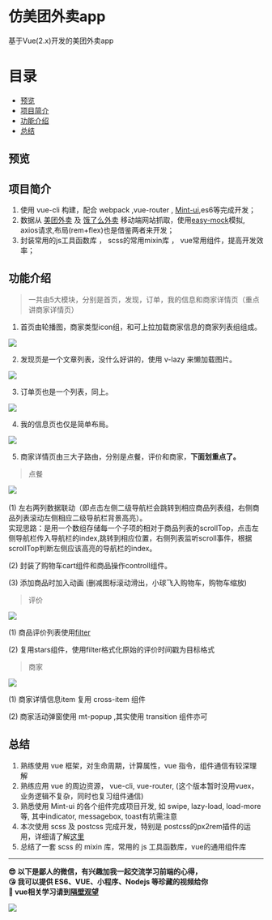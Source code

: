 # 仿美团外卖app
基于Vue(2.x)开发的美团外卖app

# 目录
* [预览](#预览)
* [项目简介](#项目简介)
* [功能介绍](#功能介绍)  
* [总结](#总结)

## 预览 

## 项目简介  


1. 使用 vue-cli 构建，配合 webpack ,vue-router , [Mint-ui](http://mint-ui.github.io/docs/#/zh-cn2/quickstart),es6等完成开发；
2. 数据从 [美团外卖](http://i.waimai.meituan.com) 及 [饿了么外卖](https://h5.ele.me/) 移动端网站抓取，使用[easy-mock](https://easy-mock.com/login)模拟, axios请求,布局(rem+flex)也是借鉴两者来开发；
3. 封装常用的js工具函数库 ， scss的常用mixin库 ， vue常用组件，提高开发效率；

## 功能介绍  

>一共由5大模块，分别是首页，发现，订单，我的信息和商家详情页（重点讲商家详情页）

1. 首页由轮播图，商家类型icon组，和可上拉加载商家信息的商家列表组组成。  

![](http://p53zq2w8v.bkt.clouddn.com/gif/index.gif)  

2. 发现页是一个文章列表，没什么好讲的，使用 v-lazy 来懒加载图片。  

![](http://p53zq2w8v.bkt.clouddn.com/gif/mfind.gif)  

3. 订单页也是一个列表，同上。  

![](http://p53zq2w8v.bkt.clouddn.com/gif/morder.gif)  

4. 我的信息页也仅是简单布局。  

![](http://p53zq2w8v.bkt.clouddn.com/gif/myinfo.jpg)  

5. 商家详情页由三大子路由，分别是点餐，评价和商家，**下面划重点了。**  

>点餐  

![](http://p53zq2w8v.bkt.clouddn.com/res/goods.gif)  

(1) 左右两列数据联动（即点击左侧二级导航栏会跳转到相应商品列表组，右侧商品列表滚动左侧相应二级导航栏背景高亮）。  
实现思路：是用一个数组存储每一个子项的相对于商品列表的scrollTop，点击左侧导航栏传入导航栏的index,跳转到相应位置，右侧列表监听scroll事件，根据scrollTop判断左侧应该高亮的导航栏的index。  

(2) 封装了购物车cart组件和商品操作controll组件。  

(3) 添加商品时加入动画 (删减图标滚动滑出，小球飞入购物车，购物车缩放)

>评价  

![](http://p53zq2w8v.bkt.clouddn.com/res/ratings.gif)  

(1) 商品评价列表使用[filter](http://doc.vue-js.com/v2/api/#Vue-filter)  

(2) 复用stars组件，使用filter格式化原始的评价时间戳为目标格式
  
>商家  

![](http://p53zq2w8v.bkt.clouddn.com/res/seller.gif)  

(1) 商家详情信息item 复用 cross-item 组件  

(2) 商家活动弹窗使用 mt-popup ,其实使用 transition 组件亦可

## 总结

1. 熟练使用 vue 框架，对生命周期，计算属性，vue 指令，组件通信有较深理解
2. 熟练应用 vue 的周边资源， vue-cli, vue-router, (这个版本暂时没用vuex，业务逻辑不复杂，同时也复习组件通信)
3. 熟悉使用 Mint-ui 的各个组件完成项目开发, 如 swipe, lazy-load, load-more等, 其中indicator, messagebox, toast有坑需注意
4. 本次使用 scss 及 postcss 完成开发，特别是 postcss的px2rem插件的运用，详细请了解[这里](https://juejin.im/entry/5a9d07b76fb9a028cb2d2032?utm_medium=fe&utm_source=weixinqun) 
5. 总结了一套 scss 的 mixin 库，常用的 js 工具函数库，vue的通用组件库  

***
**:sunglasses: 以下是鄙人的微信，有兴趣加我一起交流学习前端的心得，**  
**:kissing_heart: 我可以提供 ES6、VUE、小程序、Nodejs 等珍藏的视频给你**  
**:eyes: vue相关学习请到[隔壁观望](https://github.com/answershuto/learnVue)**  

![](http://p4v5t5a1b.bkt.clouddn.com/myWeChat.jpg)
